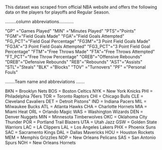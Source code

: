 This dataset was scraped from official NBA website and offers the following data on the players for playoffs and Regular Season. 


.........column abbreviations............

"GP" ="Games Played"
"MIN" ="Minutes Played"
"PTS"="Points"
"FGM"="Field Goals Made"
"FGA"="Field Goals Attempted"
"FG_PCT"="Field Goal Percentage"
"FG3M"="3 Point Field Goals Made"
"FG3A"="3 Point Field Goals Attempted"
"FG3_PCT"="3 Point Field Goal Percentage"
"FTM"="Free Throws Made"
"FTA"="Free Throws Attempted"
"FT_PCT"="Free Throw Percentage"
"OREB"="Offensive Rebounds"
"DREB"="Defensive Rebounds"
"REB"="Rebounds"
"AST"="Assists"
"STL"="Steals"
"BLK" ="Blocks"
"TOV" ="Turnovers"
"PF" ="Personal Fouls"


........Team name and abbreviations .......

BKN = Brooklyn Nets
BOS = Boston Celtics
NYK = New York Knicks
PHI = Philadelphia 76ers
TOR = Toronto Raptors
CHI = Chicago Bulls
CLE = Cleveland Cavaliers
DET = Detroit Pistons"
IND = Indiana Pacers
MIL = Milwaukee Bucks
ATL = Atlanta Hawks
CHA = Charlotte Hornets
MIA = Miami Heat
ORL = Orlando Magic
WAS = Washington Wizards
DEN = Denver Nuggets
MIN = Minnesota Timberwolves 
OKC = Oklahoma City Thunder
POR = Portland Trail Blazers
UTA = Utah Jazz
GSW = Golden State Warriors
LAC = LA Clippers
LAL = Los Angeles Lakers
PHX = Phoenix Suns
SAC = Sacramento Kings
DAL = Dallas Mavericks
HOU = Houston Rockets
MEM = Memphis Grizzlies
NOP = New Orleans Pelicans
SAS = San Antonio Spurs
NOH = New Orleans Hornets
